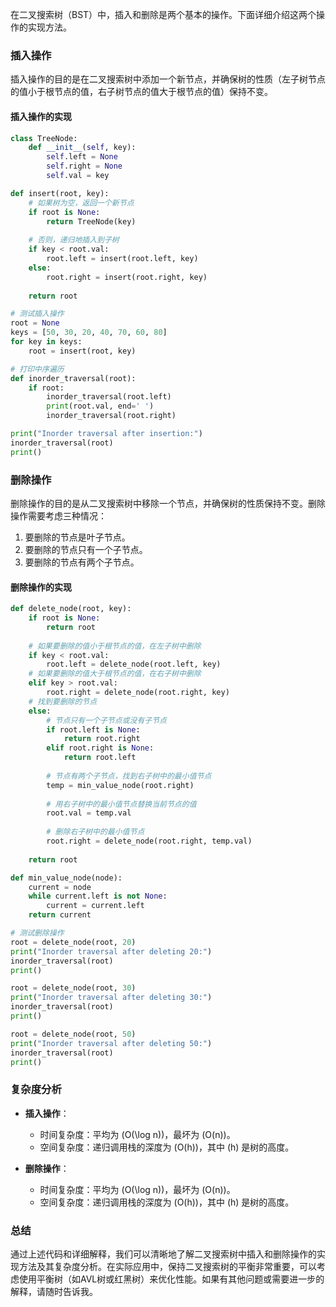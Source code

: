 在二叉搜索树（BST）中，插入和删除是两个基本的操作。下面详细介绍这两个操作的实现方法。

### 插入操作

插入操作的目的是在二叉搜索树中添加一个新节点，并确保树的性质（左子树节点的值小于根节点的值，右子树节点的值大于根节点的值）保持不变。

#### 插入操作的实现

```python
class TreeNode:
    def __init__(self, key):
        self.left = None
        self.right = None
        self.val = key

def insert(root, key):
    # 如果树为空，返回一个新节点
    if root is None:
        return TreeNode(key)
    
    # 否则，递归地插入到子树
    if key < root.val:
        root.left = insert(root.left, key)
    else:
        root.right = insert(root.right, key)
    
    return root

# 测试插入操作
root = None
keys = [50, 30, 20, 40, 70, 60, 80]
for key in keys:
    root = insert(root, key)

# 打印中序遍历
def inorder_traversal(root):
    if root:
        inorder_traversal(root.left)
        print(root.val, end=' ')
        inorder_traversal(root.right)

print("Inorder traversal after insertion:")
inorder_traversal(root)
print()
```

### 删除操作

删除操作的目的是从二叉搜索树中移除一个节点，并确保树的性质保持不变。删除操作需要考虑三种情况：
1. 要删除的节点是叶子节点。
2. 要删除的节点只有一个子节点。
3. 要删除的节点有两个子节点。

#### 删除操作的实现

```python
def delete_node(root, key):
    if root is None:
        return root
    
    # 如果要删除的值小于根节点的值，在左子树中删除
    if key < root.val:
        root.left = delete_node(root.left, key)
    # 如果要删除的值大于根节点的值，在右子树中删除
    elif key > root.val:
        root.right = delete_node(root.right, key)
    # 找到要删除的节点
    else:
        # 节点只有一个子节点或没有子节点
        if root.left is None:
            return root.right
        elif root.right is None:
            return root.left
        
        # 节点有两个子节点，找到右子树中的最小值节点
        temp = min_value_node(root.right)
        
        # 用右子树中的最小值节点替换当前节点的值
        root.val = temp.val
        
        # 删除右子树中的最小值节点
        root.right = delete_node(root.right, temp.val)
    
    return root

def min_value_node(node):
    current = node
    while current.left is not None:
        current = current.left
    return current

# 测试删除操作
root = delete_node(root, 20)
print("Inorder traversal after deleting 20:")
inorder_traversal(root)
print()

root = delete_node(root, 30)
print("Inorder traversal after deleting 30:")
inorder_traversal(root)
print()

root = delete_node(root, 50)
print("Inorder traversal after deleting 50:")
inorder_traversal(root)
print()
```

### 复杂度分析

- **插入操作**：
  - 时间复杂度：平均为 \(O(\log n)\)，最坏为 \(O(n)\)。
  - 空间复杂度：递归调用栈的深度为 \(O(h)\)，其中 \(h\) 是树的高度。

- **删除操作**：
  - 时间复杂度：平均为 \(O(\log n)\)，最坏为 \(O(n)\)。
  - 空间复杂度：递归调用栈的深度为 \(O(h)\)，其中 \(h\) 是树的高度。

### 总结

通过上述代码和详细解释，我们可以清晰地了解二叉搜索树中插入和删除操作的实现方法及其复杂度分析。在实际应用中，保持二叉搜索树的平衡非常重要，可以考虑使用平衡树（如AVL树或红黑树）来优化性能。如果有其他问题或需要进一步的解释，请随时告诉我。
